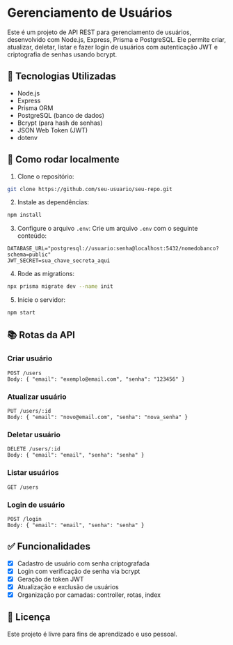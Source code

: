 
# Gerenciamento de Usuários

Este é um projeto de API REST para gerenciamento de usuários, desenvolvido com Node.js, Express, Prisma e PostgreSQL. Ele permite criar, atualizar, deletar, listar e fazer login de usuários com autenticação JWT e criptografia de senhas usando bcrypt.

## 🔧 Tecnologias Utilizadas

- Node.js
- Express
- Prisma ORM
- PostgreSQL (banco de dados)
- Bcrypt (para hash de senhas)
- JSON Web Token (JWT)
- dotenv

## 🚀 Como rodar localmente

1. Clone o repositório:
```bash
git clone https://github.com/seu-usuario/seu-repo.git
```

2. Instale as dependências:
```bash
npm install
```

3. Configure o arquivo `.env`:
Crie um arquivo `.env` com o seguinte conteúdo:
```
DATABASE_URL="postgresql://usuario:senha@localhost:5432/nomedobanco?schema=public"
JWT_SECRET=sua_chave_secreta_aqui
```

4. Rode as migrations:
```bash
npx prisma migrate dev --name init
```

5. Inicie o servidor:
```bash
npm start
```

## 📚 Rotas da API

### Criar usuário
```
POST /users
Body: { "email": "exemplo@email.com", "senha": "123456" }
```

### Atualizar usuário
```
PUT /users/:id
Body: { "email": "novo@email.com", "senha": "nova_senha" }
```

### Deletar usuário
```
DELETE /users/:id
Body: { "email": "email", "senha": "senha" }
```

### Listar usuários
```
GET /users
```

### Login de usuário
```
POST /login
Body: { "email": "email", "senha": "senha" }
```

## ✅ Funcionalidades

- [x] Cadastro de usuário com senha criptografada
- [x] Login com verificação de senha via bcrypt
- [x] Geração de token JWT
- [x] Atualização e exclusão de usuários
- [x] Organização por camadas: controller, rotas, index

## 📄 Licença

Este projeto é livre para fins de aprendizado e uso pessoal.

